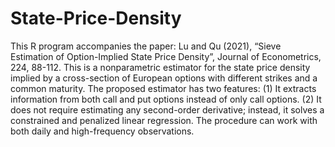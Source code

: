 # State-Price-Density
This R program accompanies the paper: Lu and Qu (2021), “Sieve Estimation of Option-Implied State Price Density”, Journal of Econometrics, 224, 88-112.
This is a nonparametric estimator for the state price density implied by a cross-section of European options with different strikes and a common maturity. The proposed estimator has two features: (1) It extracts information from both call and put options instead of only call options. (2) It does not require estimating any second-order derivative; instead, it solves a constrained and penalized linear regression. The procedure can work with both daily and high-frequency observations.
